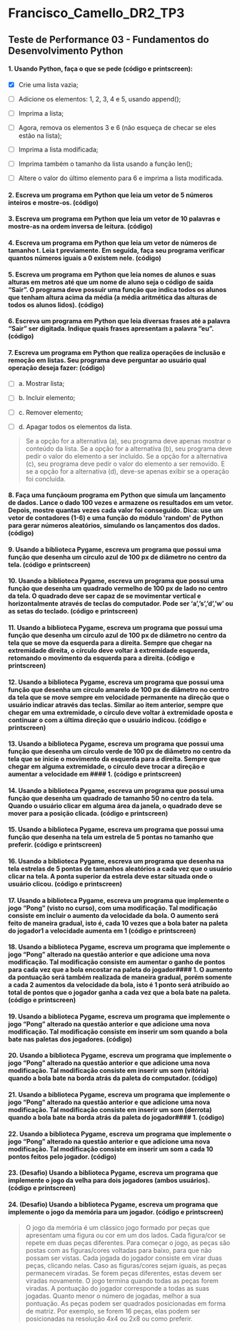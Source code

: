 # Francisco_Camello_DR2_TP3
## Teste de Performance 03 - Fundamentos do Desenvolvimento Python


#### 1. Usando Python, faça o que se pede (código e printscreen):


- [x] Crie uma lista vazia;

- [ ] Adicione os elementos: 1, 2, 3, 4 e 5,  usando append();
- [ ] Imprima a lista;
- [ ] Agora, remova os elementos 3 e 6 (não esqueça de checar se eles estão na lista);
- [ ] Imprima a lista modificada;
- [ ] Imprima também o tamanho da lista usando a função len();
- [ ] Altere o valor do último elemento para 6 e imprima a lista modificada.


#### 2. Escreva um programa em Python que leia um vetor de 5 números inteiros e mostre-os. (código)


#### 3. Escreva um programa em Python que leia um vetor de 10 palavras e mostre-as na ordem inversa de leitura. (código)


#### 4. Escreva um programa em Python que leia um vetor de números de tamanho t. Leia t previamente. Em seguida, faça seu programa verificar quantos números iguais a 0 existem nele. (código)


#### 5. Escreva um programa em Python que leia nomes de alunos e suas alturas em metros até que um nome de aluno seja o código de saída “Sair”. O programa deve possuir uma função que indica todos os alunos que tenham altura acima da média (a média aritmética das alturas de todos os alunos lidos). (código)


#### 6. Escreva um programa em Python que leia diversas frases até a palavra “Sair” ser digitada. Indique quais frases apresentam a palavra “eu”. (código)


#### 7. Escreva um programa em Python que realiza operações de inclusão e remoção em listas. Seu programa deve perguntar ao usuário qual operação deseja fazer: (código)
- [ ]  a. Mostrar lista;
- [ ]  b. Incluir elemento;
- [ ]  c. Remover elemento;
- [ ]  d. Apagar todos os elementos da lista.


>Se a opção for a alternativa (a), seu programa deve apenas mostrar o conteúdo da lista. Se a opção for a alternativa (b), seu programa deve pedir o valor do elemento a ser incluído. Se a opção for a alternativa (c), seu programa deve pedir o valor do elemento a ser removido. E se a opção for a alternativa (d), deve-se apenas exibir se a operação foi concluída.


#### 8. Faça uma funçãoum programa em Python que simula um lançamento de dados. Lance o dado 100 vezes e armazene os resultados em um vetor. Depois, mostre quantas vezes cada valor foi conseguido. Dica: use um vetor de contadores (1-6) e uma função do módulo 'random' de Python para gerar números aleatórios, simulando os lançamentos dos dados. (código)


#### 9. Usando a biblioteca Pygame, escreva um programa que possui uma função que desenha um círculo azul de 100 px de diâmetro no centro da tela. (código e printscreen)


#### 10. Usando a biblioteca Pygame, escreva um programa que possui uma função que desenha um quadrado vermelho de 100 px de lado no centro da tela. O quadrado deve ser capaz de se movimentar vertical e horizontalmente através de teclas do computador. Pode ser ‘a’,’s’,’d’,’w’ ou as setas do teclado. (código e printscreen)


#### 11. Usando a biblioteca Pygame, escreva um programa que possui uma função que desenha um círculo azul de 100 px de diâmetro no centro da tela que se move da esquerda para a direita. Sempre que chegar na extremidade direita, o círculo deve voltar à extremidade esquerda, retomando o movimento da esquerda para a direita. (código e printscreen)


#### 12. Usando a biblioteca Pygame, escreva um programa que possui uma função que desenha um círculo amarelo de 100 px de diâmetro no centro da tela que se move sempre em velocidade permanente na direção que o usuário indicar através das teclas. Similar ao item anterior, sempre que chegar em uma extremidade, o círculo deve voltar à extremidade oposta e continuar o com a última direção que o usuário indicou. (código e printscreen)


#### 13. Usando a biblioteca Pygame, escreva um programa que possui uma função que desenha um círculo verde de 100 px de diâmetro no centro da tela que se inicie o movimento da esquerda para a direita. Sempre que chegar em alguma extremidade, o círculo deve trocar a direção e aumentar a velocidade em #### 1. (código e printscreen)


#### 14. Usando a biblioteca Pygame, escreva um programa que possui uma função que desenha um quadrado de tamanho 50 no centro da tela. Quando o usuário clicar em alguma área da janela, o quadrado deve se mover para a posição clicada. (código e printscreen)


#### 15. Usando a biblioteca Pygame, escreva um programa que possui uma função que desenha na tela um estrela de 5 pontas no tamanho que preferir. (código e printscreen)


#### 16. Usando a biblioteca Pygame, escreva um programa que desenha na tela estrelas de 5 pontas de tamanhos aleatórios a cada vez que o usuário clicar na tela. A ponta superior da estrela deve estar situada onde o usuário clicou. (código e printscreen)


#### 17. Usando a biblioteca Pygame, escreva um programa que implemente o jogo “Pong” (visto no curso), com uma modificação. Tal modificação consiste em incluir o aumento da velocidade da bola. O aumento será feito de maneira gradual, isto é, cada 10 vezes que a bola bater na paleta do jogador1 a velocidade aumenta em 1 (código e printscreen)


#### 18. Usando a biblioteca Pygame, escreva um programa que implemente o jogo “Pong” alterado na questão anterior e que adicione uma nova modificação. Tal modificação consiste em aumentar o ganho de pontos para cada vez que a bola encostar na paleta do jogador#### 1. O aumento da pontuação será também realizada de maneira gradual, porém somente a cada 2 aumentos da velocidade da bola, isto é 1 ponto será atribuído ao total de pontos que o jogador ganha a cada vez que a bola bate na paleta. (código e printscreen)


#### 19. Usando a biblioteca Pygame, escreva um programa que implemente o jogo “Pong” alterado na questão anterior e que adicione uma nova modificação. Tal modificação consiste em inserir um som quando a bola bate nas paletas dos jogadores. (código)


#### 20. Usando a biblioteca Pygame, escreva um programa que implemente o jogo “Pong” alterado na questão anterior e que adicione uma nova modificação. Tal modificação consiste em inserir um som (vitória) quando a bola bate na borda atrás da paleta do computador. (código)


#### 21. Usando a biblioteca Pygame, escreva um programa que implemente o jogo “Pong” alterado na questão anterior e que adicione uma nova modificação. Tal modificação consiste em inserir um som (derrota) quando a bola bate na borda atrás da paleta do jogador#### 1. (código)


#### 22. Usando a biblioteca Pygame, escreva um programa que implemente o jogo “Pong” alterado na questão anterior e que adicione uma nova modificação. Tal modificação consiste em inserir um som a cada 10 pontos feitos pelo jogador. (código)


#### 23. (Desafio) Usando a biblioteca Pygame, escreva um programa que implemente o jogo da velha para dois jogadores (ambos usuários). (código e printscreen)


 #### 24. (Desafio) Usando a biblioteca Pygame, escreva um programa que implemente o jogo da memória para um jogador. (código e printscreen)
>O jogo da memória é um clássico jogo formado por peças que apresentam uma figura ou cor em um dos lados. Cada figura/cor se repete em duas peças diferentes. Para começar o jogo, as peças são postas com as figuras/cores voltadas para baixo, para que não possam ser vistas. Cada jogada do jogador consiste em virar duas peças, clicando nelas. Caso as figuras/cores sejam iguais, as peças permanecem viradas. Se forem peças diferentes, estas devem ser viradas novamente. O jogo termina quando todas as peças forem viradas. A pontuação do jogador corresponde a todas as suas jogadas. Quanto menor o número de jogadas, melhor a sua pontuação.
As peças podem ser quadrados posicionadas em forma de matriz. Por exemplo, se forem 16 peças, elas podem ser posicionadas na resolução 4x4 ou 2x8 ou como preferir.
